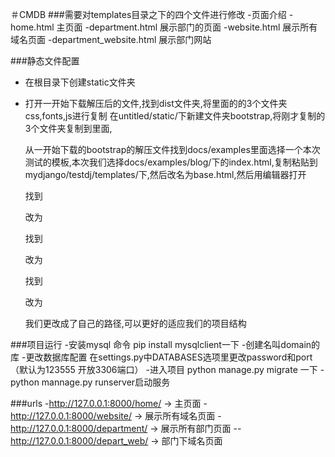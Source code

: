 ＃CMDB
###需要对templates目录之下的四个文件进行修改
-页面介绍
 -home.html   主页面
 -department.html 展示部门的页面
 -website.html 展示所有域名页面
 -department_website.html 展示部门网站

###静态文件配置
- 在根目录下创建static文件夹
- 打开一开始下载解压后的文件,找到dist文件夹,将里面的的3个文件夹css,fonts,js进行复制
    在untitled/static/下新建文件夹bootstrap,将刚才复制的3个文件夹复制到里面,

    从一开始下载的bootstrap的解压文件找到docs/examples里面选择一个本次测试的模板,本次我们选择docs/examples/blog/下的index.html,复制粘贴到mydjango/testdj/templates/下,然后改名为base.html,然后用编辑器打开

    找到
    <link href="../../dist/css/bootstrap.min.css" rel="stylesheet">
    改为
    <link href="/static/bootstap/css/bootstrap.css" rel="stylesheet">

    找到
    <link href="blog.css" rel="stylesheet">
    改为
    <link href="/static/bootstrap/css/blog.css" rel="stylesheet">

    找到
    <script src="../../dist/js/bootstrap.min.js"></script>
    改为 <script src="/static/bootstrap/js/bootstrap.js"></script>

    我们更改成了自己的路径,可以更好的适应我们的项目结构
    
###项目运行
-安装mysql 命令 pip install mysqlclient一下
-创建名叫domain的库
-更改数据库配置 在settings.py中DATABASES选项里更改password和port  （默认为123555 开放3306端口）
-进入项目 python manage.py migrate 一下
-python mannage.py runserver启动服务

###urls
-http://127.0.0.1:8000/home/  ->  主页面
-http://127.0.0.1:8000/website/  ->  展示所有域名页面
-http://127.0.0.1:8000/department/  ->  展示所有部门页面
--http://127.0.0.1:8000/depart_web/  ->  部门下域名页面
